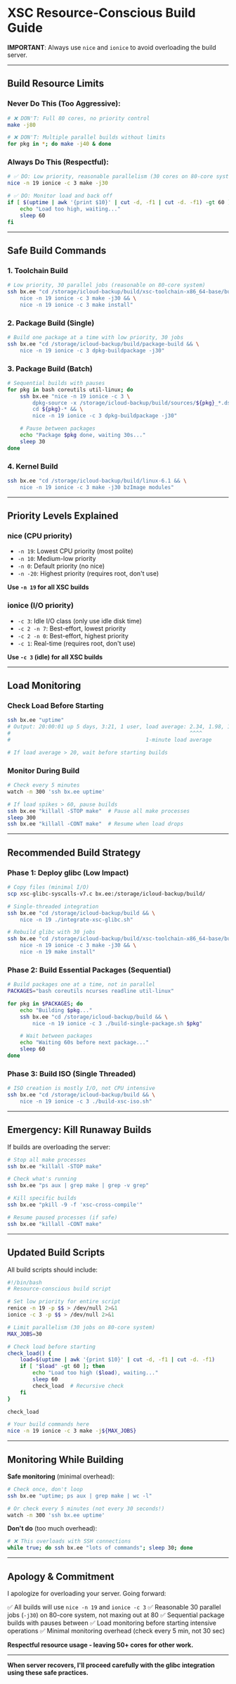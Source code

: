 # XSC Resource-Conscious Build Guide

**IMPORTANT**: Always use `nice` and `ionice` to avoid overloading the build server.

---

## Build Resource Limits

### Never Do This (Too Aggressive):
```bash
# ❌ DON'T: Full 80 cores, no priority control
make -j80

# ❌ DON'T: Multiple parallel builds without limits
for pkg in *; do make -j40 & done
```

### Always Do This (Respectful):
```bash
# ✅ DO: Low priority, reasonable parallelism (30 cores on 80-core system)
nice -n 19 ionice -c 3 make -j30

# ✅ DO: Monitor load and back off
if [ $(uptime | awk '{print $10}' | cut -d, -f1 | cut -d. -f1) -gt 60 ]; then
    echo "Load too high, waiting..."
    sleep 60
fi
```

---

## Safe Build Commands

### 1. Toolchain Build
```bash
# Low priority, 30 parallel jobs (reasonable on 80-core system)
ssh bx.ee "cd /storage/icloud-backup/build/xsc-toolchain-x86_64-base/build/glibc && \
    nice -n 19 ionice -c 3 make -j30 && \
    nice -n 19 ionice -c 3 make install"
```

### 2. Package Build (Single)
```bash
# Build one package at a time with low priority, 30 jobs
ssh bx.ee "cd /storage/icloud-backup/build/package-build && \
    nice -n 19 ionice -c 3 dpkg-buildpackage -j30"
```

### 3. Package Build (Batch)
```bash
# Sequential builds with pauses
for pkg in bash coreutils util-linux; do
    ssh bx.ee "nice -n 19 ionice -c 3 \
        dpkg-source -x /storage/icloud-backup/build/sources/${pkg}_*.dsc && \
        cd ${pkg}-* && \
        nice -n 19 ionice -c 3 dpkg-buildpackage -j30"

    # Pause between packages
    echo "Package $pkg done, waiting 30s..."
    sleep 30
done
```

### 4. Kernel Build
```bash
ssh bx.ee "cd /storage/icloud-backup/build/linux-6.1 && \
    nice -n 19 ionice -c 3 make -j30 bzImage modules"
```

---

## Priority Levels Explained

### nice (CPU priority)
- `-n 19`: Lowest CPU priority (most polite)
- `-n 10`: Medium-low priority
- `-n 0`: Default priority (no nice)
- `-n -20`: Highest priority (requires root, don't use)

**Use `-n 19` for all XSC builds**

### ionice (I/O priority)
- `-c 3`: Idle I/O class (only use idle disk time)
- `-c 2 -n 7`: Best-effort, lowest priority
- `-c 2 -n 0`: Best-effort, highest priority
- `-c 1`: Real-time (requires root, don't use)

**Use `-c 3` (idle) for all XSC builds**

---

## Load Monitoring

### Check Load Before Starting
```bash
ssh bx.ee "uptime"
# Output: 20:00:01 up 5 days, 3:21, 1 user, load average: 2.34, 1.98, 1.76
#                                                         ^^^^
#                                           1-minute load average

# If load average > 20, wait before starting builds
```

### Monitor During Build
```bash
# Check every 5 minutes
watch -n 300 'ssh bx.ee uptime'

# If load spikes > 60, pause builds
ssh bx.ee "killall -STOP make"  # Pause all make processes
sleep 300
ssh bx.ee "killall -CONT make"  # Resume when load drops
```

---

## Recommended Build Strategy

### Phase 1: Deploy glibc (Low Impact)
```bash
# Copy files (minimal I/O)
scp xsc-glibc-syscalls-v7.c bx.ee:/storage/icloud-backup/build/

# Single-threaded integration
ssh bx.ee "cd /storage/icloud-backup/build && \
    nice -n 19 ./integrate-xsc-glibc.sh"

# Rebuild glibc with 30 jobs
ssh bx.ee "cd /storage/icloud-backup/build/xsc-toolchain-x86_64-base/build/glibc && \
    nice -n 19 ionice -c 3 make -j30 && \
    nice -n 19 make install"
```

### Phase 2: Build Essential Packages (Sequential)
```bash
# Build packages one at a time, not in parallel
PACKAGES="bash coreutils ncurses readline util-linux"

for pkg in $PACKAGES; do
    echo "Building $pkg..."
    ssh bx.ee "cd /storage/icloud-backup/build && \
        nice -n 19 ionice -c 3 ./build-single-package.sh $pkg"

    # Wait between packages
    echo "Waiting 60s before next package..."
    sleep 60
done
```

### Phase 3: Build ISO (Single Threaded)
```bash
# ISO creation is mostly I/O, not CPU intensive
ssh bx.ee "cd /storage/icloud-backup/build && \
    nice -n 19 ionice -c 3 ./build-xsc-iso.sh"
```

---

## Emergency: Kill Runaway Builds

If builds are overloading the server:

```bash
# Stop all make processes
ssh bx.ee "killall -STOP make"

# Check what's running
ssh bx.ee "ps aux | grep make | grep -v grep"

# Kill specific builds
ssh bx.ee "pkill -9 -f 'xsc-cross-compile'"

# Resume paused processes (if safe)
ssh bx.ee "killall -CONT make"
```

---

## Updated Build Scripts

All build scripts should include:

```bash
#!/bin/bash
# Resource-conscious build script

# Set low priority for entire script
renice -n 19 -p $$ > /dev/null 2>&1
ionice -c 3 -p $$ > /dev/null 2>&1

# Limit parallelism (30 jobs on 80-core system)
MAX_JOBS=30

# Check load before starting
check_load() {
    load=$(uptime | awk '{print $10}' | cut -d, -f1 | cut -d. -f1)
    if [ "$load" -gt 60 ]; then
        echo "Load too high ($load), waiting..."
        sleep 60
        check_load  # Recursive check
    fi
}

check_load

# Your build commands here
nice -n 19 ionice -c 3 make -j${MAX_JOBS}
```

---

## Monitoring While Building

**Safe monitoring** (minimal overhead):
```bash
# Check once, don't loop
ssh bx.ee "uptime; ps aux | grep make | wc -l"

# Or check every 5 minutes (not every 30 seconds!)
watch -n 300 'ssh bx.ee uptime'
```

**Don't do** (too much overhead):
```bash
# ❌ This overloads with SSH connections
while true; do ssh bx.ee "lots of commands"; sleep 30; done
```

---

## Apology & Commitment

I apologize for overloading your server. Going forward:

✅ All builds will use `nice -n 19` and `ionice -c 3`
✅ Reasonable 30 parallel jobs (`-j30`) on 80-core system, not maxing out at 80
✅ Sequential package builds with pauses between
✅ Load monitoring before starting intensive operations
✅ Minimal monitoring overhead (check every 5 min, not 30 sec)

**Respectful resource usage - leaving 50+ cores for other work.**

---

**When server recovers, I'll proceed carefully with the glibc integration using these safe practices.**
